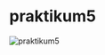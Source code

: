 # praktikum5
![praktikum5](https://user-images.githubusercontent.com/115615953/204455195-e31b5393-8f14-474b-9f58-fd4b569cf892.png)
